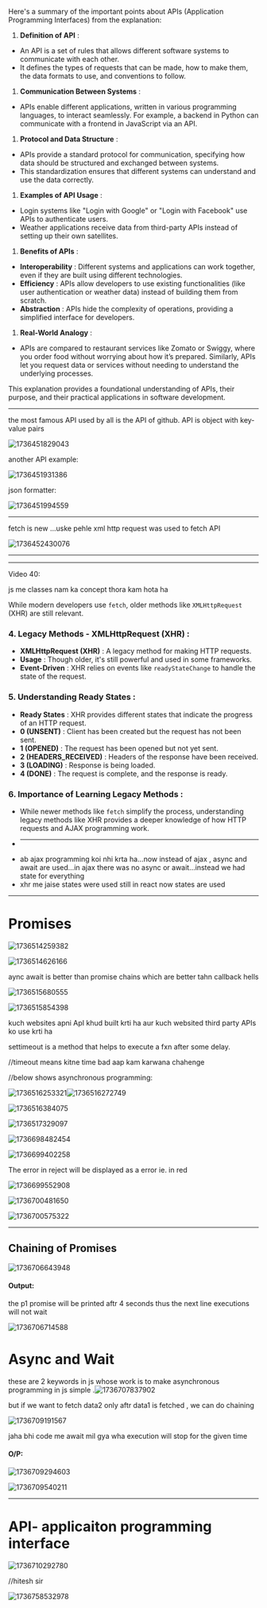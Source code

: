 Here's a summary of the important points about APIs (Application Programming Interfaces) from the explanation:

1. **Definition of API** :

* An API is a set of rules that allows different software systems to communicate with each other.
* It defines the types of requests that can be made, how to make them, the data formats to use, and conventions to follow.

1. **Communication Between Systems** :

* APIs enable different applications, written in various programming languages, to interact seamlessly. For example, a backend in Python can communicate with a frontend in JavaScript via an API.

1. **Protocol and Data Structure** :

* APIs provide a standard protocol for communication, specifying how data should be structured and exchanged between systems.
* This standardization ensures that different systems can understand and use the data correctly.

1. **Examples of API Usage** :

* Login systems like "Login with Google" or "Login with Facebook" use APIs to authenticate users.
* Weather applications receive data from third-party APIs instead of setting up their own satellites.

1. **Benefits of APIs** :

* **Interoperability** : Different systems and applications can work together, even if they are built using different technologies.
* **Efficiency** : APIs allow developers to use existing functionalities (like user authentication or weather data) instead of building them from scratch.
* **Abstraction** : APIs hide the complexity of operations, providing a simplified interface for developers.

1. **Real-World Analogy** :

* APIs are compared to restaurant services like Zomato or Swiggy, where you order food without worrying about how it’s prepared. Similarly, APIs let you request data or services without needing to understand the underlying processes.

This explanation provides a foundational understanding of APIs, their purpose, and their practical applications in software development.

---

the most famous API used by all is the API of github. API is object with key-value pairs

![1736451829043](image/notes/1736451829043.png)

another API example:

![1736451931386](image/notes/1736451931386.png)

json formatter:

![1736451994559](image/notes/1736451994559.png)

---

fetch is new ...uske pehle xml http request was used to fetch API

![1736452430076](image/notes/1736452430076.png)

---

---

Video 40:

js me classes nam ka concept thora kam hota ha

While modern developers use `fetch`, older methods like `XMLHttpRequest` (XHR) are still relevant.

### 4.  **Legacy Methods - XMLHttpRequest (XHR)** :

* **XMLHttpRequest (XHR)** : A legacy method for making HTTP requests.
* **Usage** : Though older, it's still powerful and used in some frameworks.
* **Event-Driven** : XHR relies on events like `readyStateChange` to handle the state of the request.

### 5.  **Understanding Ready States** :

* **Ready States** : XHR provides different states that indicate the progress of an HTTP request.
* **0 (UNSENT)** : Client has been created but the request has not been sent.
* **1 (OPENED)** : The request has been opened but not yet sent.
* **2 (HEADERS_RECEIVED)** : Headers of the response have been received.
* **3 (LOADING)** : Response is being loaded.
* **4 (DONE)** : The request is complete, and the response is ready.

### 6.  **Importance of Learning Legacy Methods** :

* While newer methods like `fetch` simplify the process, understanding legacy methods like XHR provides a deeper knowledge of how HTTP requests and AJAX programming work.
* ---
* ab ajax programming koi nhi krta ha...now instead of ajax , async and await are used...in ajax there was no async or await...instead we had state for everything
* xhr me jaise states were used still in react now states are used

---

# Promises

![1736514259382](image/notes/1736514259382.png)

![1736514626166](image/notes/1736514626166.png)

aync await is better than promise chains which are better tahn callback hells

![1736515680555](image/notes/1736515680555.png)

![1736515854398](image/notes/1736515854398.png)

kuch websites apni ApI khud built krti ha aur kuch websited third party APIs ko use krti ha

settimeout is a method that helps to execute a fxn after some delay.

//timeout means kitne time bad aap kam karwana chahenge

//below shows asynchronous programming:

![1736516253321](image/notes/1736516253321.png)![1736516272749](image/notes/1736516272749.png)

![1736516384075](image/notes/1736516384075.png)

![1736517329097](image/notes/1736517329097.png)

![1736698482454](image/notes/1736698482454.png)

![1736699402258](image/notes/1736699402258.png)

The error in reject will be displayed as a error ie. in red

![1736699552908](image/notes/1736699552908.png)

![1736700481650](image/notes/1736700481650.png)

![1736700575322](image/notes/1736700575322.png)

---

## Chaining of Promises

![1736706643948](image/notes/1736706643948.png)

#### Output:

the p1 promise will be printed aftr 4 seconds thus the next line executions will not wait

![1736706714588](image/notes/1736706714588.png)

# Async and Wait

these are 2 keywords in js whose work is to make asynchronous programming in js simple .![1736707837902](image/notes/1736707837902.png)

but if we want to fetch data2 only aftr data1 is fetched , we can do chaining

![1736709191567](image/notes/1736709191567.png)

jaha bhi code me await mil gya wha execution will stop for the given time

#### O/P:

![1736709294603](image/notes/1736709294603.png)

![1736709540211](image/notes/1736709540211.png)

---

# API- applicaiton programming interface

![1736710292780](image/notes/1736710292780.png)

//hitesh sir

![1736758532978](image/notes/1736758532978.png)
